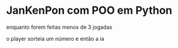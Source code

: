 # JanKenPon com POO em Python

enquanto forem feitas menos de 3 jogadas

o player sorteia um número e então a ia